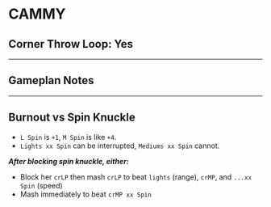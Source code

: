 # CAMMY
## Corner Throw Loop: Yes
___
## Gameplan Notes
___
## Burnout vs Spin Knuckle
- `L Spin` is `+1`, `M Spin` is like `+4`.
- `Lights xx Spin` can be interrupted, `Mediums xx Spin` cannot.

 ***After blocking spin knuckle, either:***

- Block her `crLP` then mash `crLP` to beat `lights` (range), `crMP`, and `...xx Spin` (speed)
- Mash immediately to beat `crMP xx Spin`

